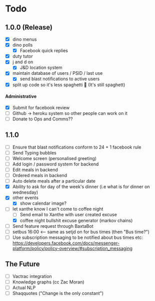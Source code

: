 # Todo


## 1.0.0 (Release)
- [x] dino menus
- [x] dino polls
	- [x] Facebook quick replies
- [x] duty tutor
- [x] j and d on
	- [x] J&D location system
- [x] maintain database of users / PSID / last use
	- [x] send blast notifications to active users
- [x] split up code so it's less spaghetti 🍝 (It's still spaghett)

#### Administrative

- [x] Submit for facebook review
- [ ] Github -> heroku system so other people can work on it
- [ ] Donate to Ops and Comms??

## 1.1.0
- [ ] Ensure that blast notifications conform to 24 + 1 facebook rule
- [ ] Send Typing bubbles
- [ ] Welcome screen (personalised greeting)
- [ ] Add login / password system for backend
- [ ] Edit meals in backend
- [ ] Ordered meals in backend
- [ ] Auto delete meals after a particular date
- [x] Ability to ask for day of the week's dinner (i.e what is for dinner on wednesday)
- [x] other events
	- [x] show calendar image?
- [ ] let xanthe know I can't come to coffee night
	- [ ] Send email to Xanthe with user created excuse
	- [x] coffee night bullshit excuse generator (markov chains)
- [ ] Send feature request through BaxtaBot
- [ ] setbus 16:00 <-- same as setjd on for bus times (then "Bus time?")
- [ ] Use subscription messaging to be notified about bus times etc: https://developers.facebook.com/docs/messenger-platform/policy/policy-overview/#subscription_messaging

## The Future

- [ ] Vactrac integration
- [ ] Knowledge graphs (cc Zac Moran)
- [ ] Actual NLP
- [ ] Shaqquotes ("Change is the only constant")
